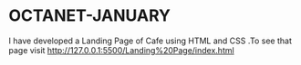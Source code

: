 # OCTANET-JANUARY
I have developed a Landing Page of  Cafe  using HTML and CSS .To see that page visit http://127.0.0.1:5500/Landing%20Page/index.html
